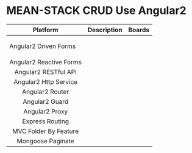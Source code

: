 # MEAN-STACK CRUD Use Angular2

 
| Platform                          | Description                                 | Boards                             |
|:---------------------------------:|:-------------------------------------------:|:-----------------------------------|
| <p style="text-align: left">Angular2 Driven Forms  </p>            |                                             |                                    |
| Angular2 Reactive Forms              |                                             |                                    |
| Angular2 RESTful API              |                                             |                                    |
| Angular2 Http Service             |                                             |                                    |
| Angular2 Router              |                                             |                                    |
| Angular2 Guard             |                                             |                                    |
| Angular2 Proxy              |                                             |                                    |
| Express Routing            |                                             |                                    |
| MVC Folder By Feature             |                                             |                                    |
| Mongoose Paginate            |                                             |                                    |

